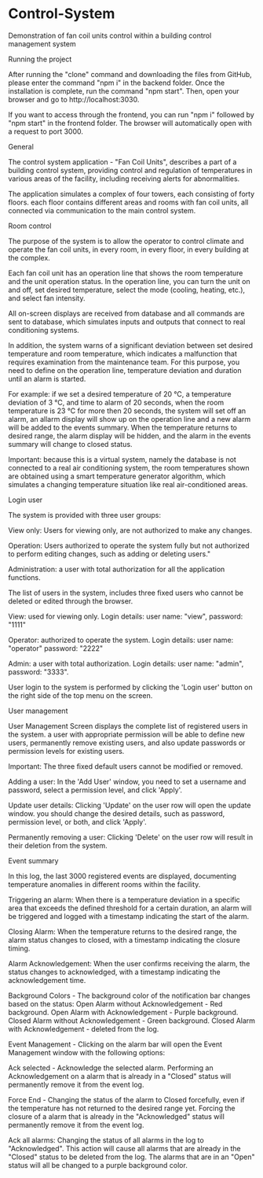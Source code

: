 # Control-System
Demonstration of fan coil units control within a building control management system

Running the project 

After running the "clone" command and downloading the files from GitHub, please enter the command "npm i" in the backend folder. 
Once the installation is complete, run the command "npm start". Then, open your browser and go to http://localhost:3030.

If you want to access through the frontend, you can run "npm i" followed by "npm start" in the frontend folder. 
The browser will automatically open with a request to port 3000.


General

The control system application - "Fan Coil Units", describes a part of a building control system, providing control and regulation 
of temperatures in various areas of the facility, including receiving alerts for abnormalities.

The application simulates a complex of four towers, each consisting of forty floors. each floor contains different areas and rooms 
with fan coil units, all connected via communication to the main control system.


Room control

The purpose of the system is to allow the operator to control climate and operate the fan coil units, in every room, in every floor, 
in every building at the complex.

Each fan coil unit has an operation line that shows the room temperature and the unit operation status. In the operation line, 
you can turn the unit on and off, set desired temperature, select the mode (cooling, heating, etc.), and select fan intensity.

All on-screen displays are received from database and all commands are sent to database, which simulates inputs and outputs 
that connect to real conditioning systems.

In addition, the system warns of a significant deviation between set desired temperature and room temperature, which indicates 
a malfunction that requires examination from the maintenance team. For this purpose, you need to define on the operation line, 
temperature deviation and duration until an alarm is started.

For example: if we set a desired temperature of 20 ℃, a temperature deviation of 3 ℃, and time to alarm of 20 seconds, 
when the room temperature is 23 ℃ for more then 20 seconds, the system will set off an alarm, an allarm display will show up 
on the operation line and a new alarm will be added to the events summary. When the temperature returns to desired range, 
the alarm display will be hidden, and the alarm in the events summary will change to closed status.

Important: because this is a virtual system, namely the database is not connected to a real air conditioning system, 
the room temperatures shown are obtained using a smart temperature generator algorithm, which simulates a changing temperature situation 
like real air-conditioned areas.


Login user

The system is provided with three user groups:

View only: Users for viewing only, are not authorized to make any changes.

Operation: Users authorized to operate the system fully but not authorized to perform editing changes, such as adding or deleting users."

Administration: a user with total authorization for all the application functions.

The list of users in the system, includes three fixed users who cannot be deleted or edited through the browser.

View: used for viewing only.
Login details: user name: "view", password: "1111"

Operator: authorized to operate the system.
Login details: user name: "operator" password: "2222"

Admin: a user with total authorization.
Login details: user name: "admin", password: "3333".

User login to the system is performed by clicking the 'Login user' button on the right side of the top menu on the screen.


User management

User Management Screen displays the complete list of registered users in the system. 
a user with appropriate permission will be able to define new users, permanently remove existing users, 
and also update passwords or permission levels for existing users.

Important: The three fixed default users cannot be modified or removed.

Adding a user: In the 'Add User' window, you need to set a username and password, select a permission level, and click 'Apply'.

Update user details: Clicking 'Update' on the user row will open the update window. you should change the desired details, 
such as password, permission level, or both, and click 'Apply'.

Permanently removing a user: Clicking 'Delete' on the user row will result in their deletion from the system.


Event summary

In this log, the last 3000 registered events are displayed, documenting temperature anomalies in different rooms within the facility.

Triggering an alarm: When there is a temperature deviation in a specific area that exceeds the defined threshold for a certain duration, 
an alarm will be triggered and logged with a timestamp indicating the start of the alarm.

Closing Alarm: When the temperature returns to the desired range, the alarm status changes to closed, 
with a timestamp indicating the closure timing.

Alarm Acknowledgement: When the user confirms receiving the alarm, the status changes to acknowledged, 
with a timestamp indicating the acknowledgement time.

Background Colors - The background color of the notification bar changes based on the status:
Open Alarm without Acknowledgement - Red background.
Open Alarm with Acknowledgement - Purple background.
Closed Alarm without Acknowledgement - Green background.
Closed Alarm with Acknowledgement - deleted from the log.

Event Management - Clicking on the alarm bar will open the Event Management window with the following options:

Ack selected - Acknowledge the selected alarm. Performing an Acknowledgement on a alarm that is already in a "Closed" status 
will permanently remove it from the event log.

Force End - Changing the status of the alarm to Closed forcefully, even if the temperature has not returned to the desired range yet. 
Forcing the closure of a alarm that is already in the "Acknowledged" status will permanently remove it from the event log.

Ack all alarms: Changing the status of all alarms in the log to "Acknowledged". This action will cause all alarms that are already 
in the "Closed" status to be deleted from the log. The alarms that are in an "Open" status will all be changed to a purple background color.



